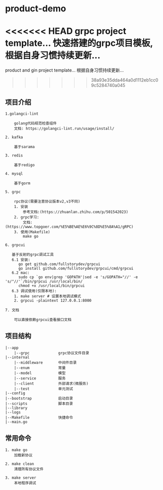 # product-demo
<<<<<<< HEAD
grpc project template...
快速搭建的grpc项目模板, 根据自身习惯持续更新...
=======
product and gin project template...
根据自身习惯持续更新...
>>>>>>> 38a93e35dda464a0d1112eb1cc09c5284740a045

## 项目介绍
    
    1.golangci-lint
        
        golang代码规范检查组件
        文档: https://golangci-lint.run/usage/install/
        
    2. kafka
        
        基于sarama
        
    3. redis
    
        基于redigo
        
    4. mysql
        
        基于gorm
        
    5. grpc
    
        rpc协议(需要注意协议版本v2,v3不同)
        1. 安装
            参考文档:(https://zhuanlan.zhihu.com/p/501542023)
        2. grpc学习:
            文档: (https://www.topgoer.com/%E5%BE%AE%E6%9C%8D%E5%8A%A1/gRPC)
        3. 使用(Makefile)
            make go
        
    6. grpcui
    
       基于反射的grpc调试工具
       6.1 安装:
          go get github.com/fullstorydev/grpcui
          go install github.com/fullstorydev/grpcui/cmd/grpcui
       6.2 mac:
          sudo cp `go env|grep 'GOPATH'|sed -e 's/GOPATH="//' -e 's/"//'`/bin/grpcui /usr/local/bin/
          chmod +x /usr/local/bin/grpcui 
       6.3 调试使用(仅限本地):
        1. make server # 设置本地调试模式
        2. grpcui -plaintext 127.0.0.1:8000
    
    7. 文档
        
        可以直接依赖grpcui查看接口文档
## 项目结构

    |--app         
        |--grpc             grpc协议文件目录
    |--internal
        |--middleware       中间件目录
        |--enum             常量
        |--model            模型
        |--service          服务
        |--client           外部请求(微服务)
        |--test             单元测试
    |--config
    |--bootstrap            启动目录
    |--scripts              脚本目录
    |--library
    |--logs
    |--Makefile             快捷命令
    |--main.go

## 常用命令
    1. make go
        加载新协议

    2. make clean
        清理所有协议文件

    3. make server
        本地程序调试
